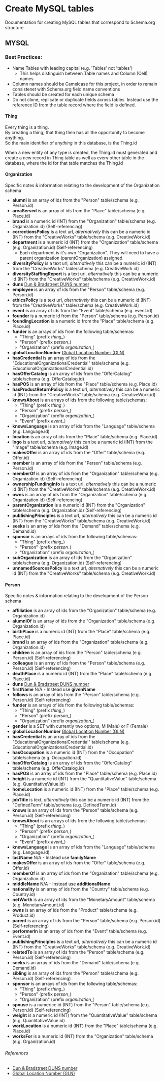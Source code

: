 # Create MySQL tables 
Documentation for creating MySQL tables that correspond to Schema.org structure

## MYSQL

### Best Practices:
* Name Tables with leading capital (e.g. 'Tables' not 'tables')
	* This helps distinguish between Table names and Column (Cell) names
* Column names should be Camelcase for this project, in order to remain consistenet with Schema.org field name conventions
* Tables should be created for each unique schema
* Do not clone, replicate or duplicate fields across tables. Instead use the reference ID from the table record where the field is defined.

#### Thing
Every thing is a thing.  
By creating a thing, that thing then has all the opportunity to become anything.  
So the main identifier of any*thing* in this database, is the Thing.id

When a new entity of any type is created, the Thing.id must generated and create a new record in Thing table as well as every other table in the database, where the id for that table matches the Thing.id

#### Organization
Specific notes & information relating to the development of the Organization schema
* **alumni** is an array of ids from the "Person" table/schema (e.g. Person.id)
* **areaServed** is an array of ids from the "Place" table/schema (e.g. Place.id)
* **brand** is a numeric id (INT) from the "Organization" table/schema (e.g. Organization.id) (Self-referencing)
* **correctionsPolicy** is a text url, *alternatively* this can be a numeric id (INT) from the "CreativeWorks" table/schema (e.g. CreativeWork.id)
* **department** is a numeric id (INT) from the "Organization" table/schema (e.g. Organization.id) (Self-referencing)
	* Each department is it's own "Organization". They will need to have a parent organization (parentOrganization) assigned.
* **diversityPolicy** is a text url, *alternatively* this can be a numeric id (INT) from the "CreativeWorks" table/schema (e.g. CreativeWork.id)
* **diversityStaffingReport** is a text url, *alternatively* this can be a numeric id (INT) from the "CreativeWorks" table/schema (e.g. CreativeWork.id)
* **duns** [Dun & Bradstreet DUNS number][duns]
* **employee** is an array of ids from the "Person" table/schema (e.g. Person.id)
* **ethicsPolicy** is a text url, *alternatively* this can be a numeric id (INT) from the "CreativeWorks" table/schema (e.g. CreativeWork.id)
* **event** is an array of ids from the "Event" table/schema (e.g. event.id)
* **founder** is a numeric id from the "Person" table/schema (e.g. Person.id)
* **foundingLocation** is a numeric id from the "Place" table/schema (e.g. Place.id)
* **funder** is an arrays of ids from the following table/schemas:
	* "Thing" (prefix *thing_*)
	* "Person" (prefix *person_*)
	* "Organization" (prefix *organization_*)
* **globalLocationNumber** [Global Location Number (GLN)][gln]
* **hasCredential** is an array of ids from the "EducationalOrganizationalCredential" table/schema (e.g. EducationalOrganizationalCredential.id)
* **hasOfferCatalog** is an array of ids from the "OfferCatalog" table/schema (e.g. OfferCatalog.id)
* **hasPOS** is an array of ids from the "Place" table/schema (e.g. Place.id)
* **hasProductReturnPolicy** is a text url, *alternatively* this can be a numeric id (INT) from the "CreativeWorks" table/schema (e.g. CreativeWork.id)
* **knowsAbout** is an arrays of ids from the following table/schemas:
	* "Thing" (prefix *thing_*)
	* "Person" (prefix *person_*)
	* "Organization" (prefix *organization_*)
	* "Event" (prefix *event_*)
* **knowsLanguage** is an array of ids from the "Language" table/schema (e.g. Language.id)
* **location** is an array of ids from the "Place" table/schema (e.g. Place.id)
* **logo** is a text url, *alternatively* this can be a numeric id (INT) from the "Image" table/schema (e.g. Image.id)
* **makesOffer** is an array of ids from the "Offer" table/schema (e.g. Offer.id)
* **member** is an array of ids from the "Person" table/schema (e.g. Person.id)
* **memberOf** is an array of ids from the "Organization" table/schema (e.g. Organization.id) (Self-referencing)
* **ownershipFundingInfo** is a text url, *alternatively* this can be a numeric id (INT) from the "CreativeWorks" table/schema (e.g. CreativeWork.id)
* **owns** is an array of ids from the "Organization" table/schema (e.g. Organization.id) (Self-referencing)
* **parentOrganization** is a numeric id (INT) from the "Organization" table/schema (e.g. Organization.id) (Self-referencing)
* **publishingPrinciples** is a text url, *alternatively* this can be a numeric id (INT) from the "CreativeWorks" table/schema (e.g. CreativeWork.id)
* **seeks** is an array of ids from the "Demand" table/schema (e.g. Demand.id)
* **sponsor** is an arrays of ids from the following table/schemas:
	* "Thing" (prefix *thing_*)
	* "Person" (prefix *person_*)
	* "Organization" (prefix *organization_*)
* **subOrganization** is an array of ids from the "Organization" table/schema (e.g. Organization.id) (Self-referencing)
* **unnamedSourcesPolicy** is a text url, *alternatively* this can be a numeric id (INT) from the "CreativeWorks" table/schema (e.g. CreativeWork.id)

#### Person
Specific notes & information relating to the development of the Person schema
* **affiliation** is an array of ids from the "Organization" table/schema (e.g. Organization.id)
* **alumniOf** is an array of ids from the "Organization" table/schema (e.g. Organization.id)
* **birthPlace** is a numeric id (INT) from the "Place" table/schema (e.g. Place.id)
* **brand** is an array of ids from the "Organization" table/schema (e.g. Organization.id)
* **children** is an array of ids from the "Person" table/schema (e.g. Person.id) (Self-referencing)
* **colleague** is an array of ids from the "Person" table/schema (e.g. Person.id) (Self-referencing)
* **deathPlace** is a numeric id (INT) from the "Place" table/schema (e.g. Place.id)
* **duns** [Dun & Bradstreet DUNS number][duns]
* **firstName** N/A - Instead use **givenName**
* **follows** is an array of ids from the "Person" table/schema (e.g. Person.id) (Self-referencing)
* **funder** is an arrays of ids from the following table/schemas:
	* "Thing" (prefix *thing_*)
	* "Person" (prefix *person_*)
	* "Organization" (prefix *organization_*)
* **gender** is a SET with currently two options, M (Male) or F (Female)
* **globalLocationNumber** [Global Location Number (GLN)][gln]
* **hasCredential** is an array of ids from the "EducationalOrganizationalCredential" table/schema (e.g. EducationalOrganizationalCredential.id)
* **hasOccupation** is a numeric id (INT) from the "Occupation" table/schema (e.g. Occupation.id)
* **hasOfferCatalog** is an array of ids from the "OfferCatalog" table/schema (e.g. OfferCatalog.id)
* **hasPOS** is an array of ids from the "Place" table/schema (e.g. Place.id)
* **height** is a numeric id (INT) from the "QuantitativeValue" table/schema (e.g. QuantitativeValue.id)
* **homeLocation** is a numeric id (INT) from the "Place" table/schema (e.g. Place.id)
* **jobTitle** is text, *alternatively* this can be a numeric id (INT) from the "DefinedTerm" table/schema (e.g. DefinedTerm.id)
* **knows** is an array of ids from the "Person" table/schema (e.g. Person.id) (Self-referencing)
* **knowsAbout** is an arrays of ids from the following table/schemas:
	* "Thing" (prefix *thing_*)
	* "Person" (prefix *person_*)
	* "Organization" (prefix *organization_*)
	* "Event" (prefix *event_*)
* **knowsLanguage** is an array of ids from the "Language" table/schema (e.g. Language.id)
* **lastName** N/A - Instead use **familyName**
* **makesOffer** is an array of ids from the "Offer" table/schema (e.g. Offer.id)
* **memberOf** is an array of ids from the "Organization" table/schema (e.g. Organization.id)
* **middleName** N/A - Instead use **additionalName**
* **nationality** is an array of ids from the "Country" table/schema (e.g. Country.id)
* **netWorth** is an array of ids from the "MonetaryAmount" table/schema (e.g. MonetaryAmount.id)
* **owns** is an array of ids from the "Product" table/schema (e.g. Product.id)
* **parent** is an array of ids from the "Person" table/schema (e.g. Person.id) (Self-referencing)
* **performerIn** is an array of ids from the "Event" table/schema (e.g. Event.id) 
* **publishingPrinciples** is a text url, *alternatively* this can be a numeric id (INT) from the "CreativeWorks" table/schema (e.g. CreativeWork.id)
* **relatedTo** is an array of ids from the "Person" table/schema (e.g. Person.id) (Self-referencing)
* **seeks** is an array of ids from the "Demand" table/schema (e.g. Demand.id)
* **sibling** is an array of ids from the "Person" table/schema (e.g. Person.id) (Self-referencing)
* **sponsor** is an arrays of ids from the following table/schemas:
	* "Thing" (prefix *thing_*)
	* "Person" (prefix *person_*)
	* "Organization" (prefix *organization_*)
* **spouse** is a numerice id (INT) from the "Person" table/schema (e.g. Person.id) (Self-referencing)
* **weight** is a numeric id (INT) from the "QuantitativeValue" table/schema (e.g. QuantitativeValue.id)
* **workLocation** is a numeric id (INT) from the "Place" table/schema (e.g. Place.id)
* **worksFor** is a numeric id (INT) from the "Organization" table/schema (e.g. Organization.id)


###### References
* [Dun & Bradstreet DUNS number][duns]
* [Global Location Number (GLN)][gln]

[duns]: https://www.dnb.com/duns-number.html
[gln]: https://www.gs1.org/standards/id-keys/gln
